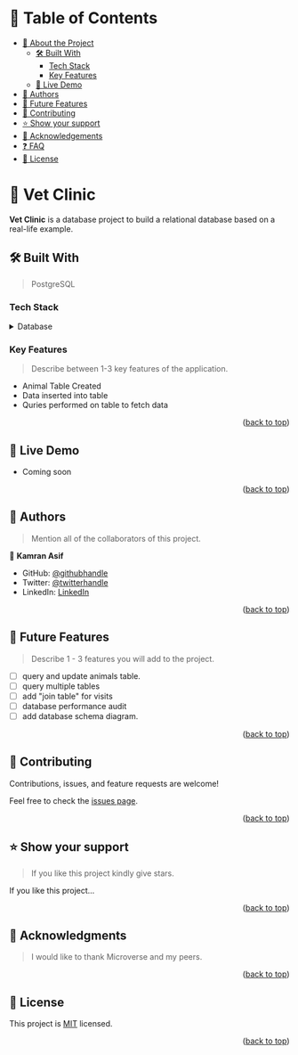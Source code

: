 
<!-- TABLE OF CONTENTS -->

# 📗 Table of Contents

- [📖 About the Project](#about-project)
  - [🛠 Built With](#built-with)
    - [Tech Stack](#tech-stack)
    - [Key Features](#key-features)
  - [🚀 Live Demo](#live-demo)
- [👥 Authors](#authors)
- [🔭 Future Features](#future-features)
- [🤝 Contributing](#contributing)
- [⭐️ Show your support](#support)
- [🙏 Acknowledgements](#acknowledgements)
- [❓ FAQ](#faq)
- [📝 License](#license)

<!-- PROJECT DESCRIPTION -->

# 📖 Vet Clinic <a name="about-project"></a>


**Vet Clinic** is a database project to build a relational database based on a real-life example.

## 🛠 Built With <a name="built-with"></a>

> PostgreSQL

### Tech Stack <a name="tech-stack"></a>


<details>
<summary>Database</summary>
  <ul>
    <li><a href="https://www.postgresql.org/">PostgreSQL</a></li>
  </ul>
</details>

<!-- Features -->

### Key Features <a name="key-features"></a>

> Describe between 1-3 key features of the application.

- Animal Table Created
- Data inserted into table
- Quries performed on table to fetch data

<p align="right">(<a href="#readme-top">back to top</a>)</p>

<!-- LIVE DEMO -->

## 🚀 Live Demo <a name="live-demo"></a>

- Coming soon

<p align="right">(<a href="#readme-top">back to top</a>)</p>



<!-- AUTHORS -->

## 👥 Authors <a name="authors"></a>

> Mention all of the collaborators of this project.

👤 **Kamran Asif**

- GitHub: [@githubhandle](https://github.com/kamranasif506)
- Twitter: [@twitterhandle](https://twitter.com/kamiasif55)
- LinkedIn: [LinkedIn](https://www.linkedin.com/in/kamran-asif-b3a612130/)

<p align="right">(<a href="#readme-top">back to top</a>)</p>

<!-- FUTURE FEATURES -->

## 🔭 Future Features <a name="future-features"></a>

> Describe 1 - 3 features you will add to the project.

- [ ] query and update animals table.
- [ ] query multiple tables
- [ ] add "join table" for visits
- [ ] database performance audit
- [ ] add database schema diagram.

<p align="right">(<a href="#readme-top">back to top</a>)</p>

<!-- CONTRIBUTING -->

## 🤝 Contributing <a name="contributing"></a>

Contributions, issues, and feature requests are welcome!

Feel free to check the [issues page](../../issues/).

<p align="right">(<a href="#readme-top">back to top</a>)</p>

<!-- SUPPORT -->

## ⭐️ Show your support <a name="support"></a>

> If you like this project kindly give stars.

If you like this project...

<p align="right">(<a href="#readme-top">back to top</a>)</p>

<!-- ACKNOWLEDGEMENTS -->

## 🙏 Acknowledgments <a name="acknowledgements"></a>

> I would like to thank Microverse and my peers.


<p align="right">(<a href="#readme-top">back to top</a>)</p>

<!-- FAQ (optional) -->



<!-- LICENSE -->

## 📝 License <a name="license"></a>

This project is [MIT](./LICENSE) licensed.

<p align="right">(<a href="#readme-top">back to top</a>)</p>
